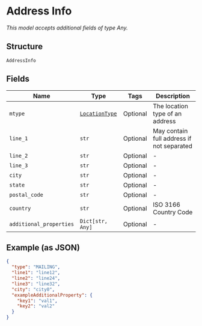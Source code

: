 
# Address Info

*This model accepts additional fields of type Any.*

## Structure

`AddressInfo`

## Fields

| Name | Type | Tags | Description |
|  --- | --- | --- | --- |
| `mtype` | [`LocationType`](../../doc/models/location-type.md) | Optional | The location type of an address |
| `line_1` | `str` | Optional | May contain full address if not separated |
| `line_2` | `str` | Optional | - |
| `line_3` | `str` | Optional | - |
| `city` | `str` | Optional | - |
| `state` | `str` | Optional | - |
| `postal_code` | `str` | Optional | - |
| `country` | `str` | Optional | ISO 3166 Country Code |
| `additional_properties` | `Dict[str, Any]` | Optional | - |

## Example (as JSON)

```json
{
  "type": "MAILING",
  "line1": "line12",
  "line2": "line24",
  "line3": "line32",
  "city": "city0",
  "exampleAdditionalProperty": {
    "key1": "val1",
    "key2": "val2"
  }
}
```

